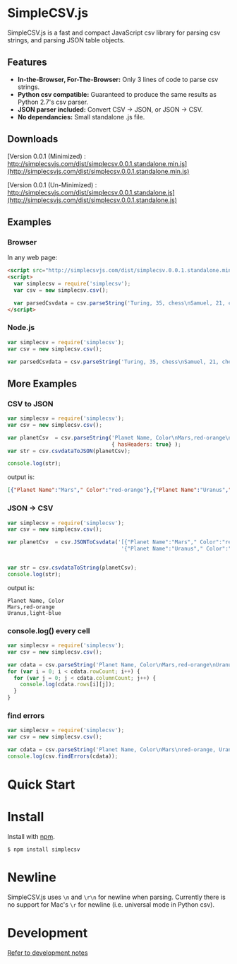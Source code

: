 # SimpleCSV.js

SimpleCSV.js is a fast and compact JavaScript csv library for parsing csv strings, and parsing JSON table objects.

## Features ##

* **In-the-Browser, For-The-Browser:** Only 3 lines of code to parse csv strings. 
* **Python csv compatible:** Guaranteed to produce the same results as Python 2.7's csv parser. 
* **JSON parser included:** Convert CSV -> JSON, or JSON -> CSV.
* **No dependancies:** Small standalone .js file. 

## Downloads ##

[Version 0.0.1 (Minimized) : http://simplecsvjs.com/dist/simplecsv.0.0.1.standalone.min.js](http://simplecsvjs.com/dist/simplecsv.0.0.1.standalone.min.js)

[Version 0.0.1 (Un-Minimized) : http://simplecsvjs.com/dist/simplecsv.0.0.1.standalone.js](http://simplecsvjs.com/dist/simplecsv.0.0.1.standalone.js)

## Examples ##

### Browser ###

In any web page:
```html
<script src="http://simplecsvjs.com/dist/simplecsv.0.0.1.standalone.min.js"></script>
<script>
  var simplecsv = require('simplecsv');
  var csv = new simplecsv.csv();

  var parsedCsvdata = csv.parseString('Turing, 35, chess\nSamuel, 21, checkers');
</script>
```

### Node.js ###

```js
var simplecsv = require('simplecsv');
var csv = new simplecsv.csv();

var parsedCsvdata = csv.parseString('Turing, 35, chess\nSamuel, 21, checkers');
```

## More Examples ##


### CSV to JSON ###

```js
var simplecsv = require('simplecsv');
var csv = new simplecsv.csv();

var planetCsv  = csv.parseString('Planet Name, Color\nMars,red-orange\nUranus,light-blue',
                                 { hasHeaders: true} );
var str = csv.csvdataToJSON(planetCsv);

console.log(str);
```

output is:
```json
[{"Planet Name":"Mars"," Color":"red-orange"},{"Planet Name":"Uranus"," Color":"light-blue"}]
```

### JSON -> CSV ###
```js
var simplecsv = require('simplecsv');
var csv = new simplecsv.csv();

var planetCsv  = csv.JSONToCsvdata('[{"Planet Name":"Mars"," Color":"red-orange"},' +
                                    '{"Planet Name":"Uranus"," Color":"light-blue"}]');


var str = csv.csvdataToString(planetCsv);
console.log(str);
```

output is:
```
Planet Name, Color
Mars,red-orange
Uranus,light-blue
```

### console.log() every cell ###

```js
var simplecsv = require('simplecsv');
var csv = new simplecsv.csv();

var cdata = csv.parseString('Planet Name, Color\nMars,red-orange\nUranus,light-blue', { hasHeaders: true });
for (var i = 0; i < cdata.rowCount; i++) {
  for (var j = 0; j < cdata.columnCount; j++) {
    console.log(cdata.rows[i][j]);
  }
}
```

### find errors ###

```js
var simplecsv = require('simplecsv');
var csv = new simplecsv.csv();

var cdata = csv.parseString('Planet Name, Color\nMars\nred-orange, Uranus,light-blue', { hasHeaders: true });
console.log(csv.findErrors(cdata));
```

# Quick Start #

# Install #

Install with [npm](https://www.npmjs.com/).

~~~
$ npm install simplecsv
~~~

# Newline #

SimpleCSV.js uses `\n` and `\r\n` for newline when parsing. Currently there is no support for Mac's `\r` for newline (i.e. universal mode in Python csv). 

# Development #
[Refer to development notes](/CONTRIBUTING.md)
